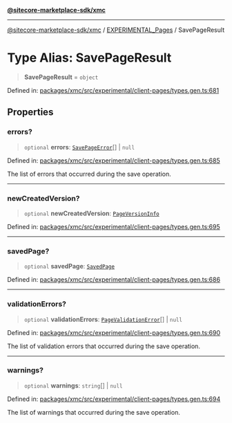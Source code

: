 [**@sitecore-marketplace-sdk/xmc**](../../../../README.md)

***

[@sitecore-marketplace-sdk/xmc](../../../../README.md) / [EXPERIMENTAL\_Pages](../README.md) / SavePageResult

# Type Alias: SavePageResult

> **SavePageResult** = `object`

Defined in: [packages/xmc/src/experimental/client-pages/types.gen.ts:681](https://github.com/Sitecore/marketplace-sdk/blob/main/packages/xmc/src/experimental/client-pages/types.gen.ts#L681)

## Properties

### errors?

> `optional` **errors**: [`SavePageError`](SavePageError.md)[] \| `null`

Defined in: [packages/xmc/src/experimental/client-pages/types.gen.ts:685](https://github.com/Sitecore/marketplace-sdk/blob/main/packages/xmc/src/experimental/client-pages/types.gen.ts#L685)

The list of errors that occurred during the save operation.

***

### newCreatedVersion?

> `optional` **newCreatedVersion**: [`PageVersionInfo`](PageVersionInfo.md)

Defined in: [packages/xmc/src/experimental/client-pages/types.gen.ts:695](https://github.com/Sitecore/marketplace-sdk/blob/main/packages/xmc/src/experimental/client-pages/types.gen.ts#L695)

***

### savedPage?

> `optional` **savedPage**: [`SavedPage`](SavedPage.md)

Defined in: [packages/xmc/src/experimental/client-pages/types.gen.ts:686](https://github.com/Sitecore/marketplace-sdk/blob/main/packages/xmc/src/experimental/client-pages/types.gen.ts#L686)

***

### validationErrors?

> `optional` **validationErrors**: [`PageValidationError`](PageValidationError.md)[] \| `null`

Defined in: [packages/xmc/src/experimental/client-pages/types.gen.ts:690](https://github.com/Sitecore/marketplace-sdk/blob/main/packages/xmc/src/experimental/client-pages/types.gen.ts#L690)

The list of validation errors that occurred during the save operation.

***

### warnings?

> `optional` **warnings**: `string`[] \| `null`

Defined in: [packages/xmc/src/experimental/client-pages/types.gen.ts:694](https://github.com/Sitecore/marketplace-sdk/blob/main/packages/xmc/src/experimental/client-pages/types.gen.ts#L694)

The list of warnings that occurred during the save operation.
